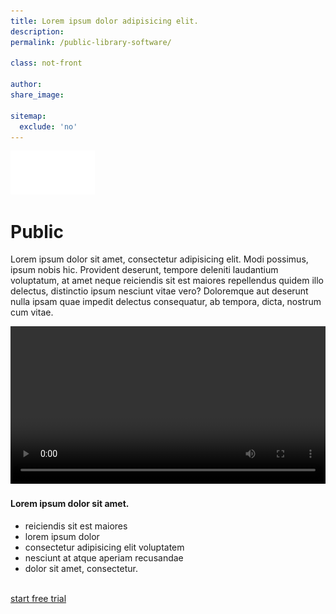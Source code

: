 ```yaml
---
title: Lorem ipsum dolor adipisicing elit.
description:
permalink: /public-library-software/

class: not-front

author:
share_image:

sitemap:
  exclude: 'no'
---
```

<div class="half--page">
  <div class="full--centered">
    <img src="/img/stacks-logo.png" alt="">
    <h1>Public</h1>
    <p>Lorem ipsum dolor sit amet, consectetur adipisicing elit. Modi possimus, ipsum nobis hic. Provident deserunt, tempore deleniti laudantium voluptatum, at amet neque reiciendis sit est maiores repellendus quidem illo delectus, distinctio ipsum nesciunt vitae vero? Doloremque aut deserunt nulla ipsam quae impedit delectus consequatur, ab tempora, dicta, nostrum cum vitae.</p>
  </div>
</div>
<div class="video--frame">
  <video width="100%" controls>
    <source src="mov_bbb.mp4" type="video/mp4">
  </video>
</div>
<div class="features">
  <h4>Lorem ipsum dolor sit amet.</h4>
  <ul>
    <li>reiciendis sit est maiores</li>
    <li>lorem ipsum dolor</li>
    <li>consectetur adipisicing elit voluptatem</li>
    <li>nesciunt at atque aperiam recusandae</li>
    <li>dolor sit amet, consectetur.</li>
  </ul>
  <br>
  <a href="/" class="btn--fake" data-type="page-transition">start free trial</a>
</div>